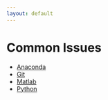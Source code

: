 ```yaml
---
layout: default
---
```



# Common Issues
- [Anaconda](pages\anaconda.md)
- [Git](pages\git.md)
- [Matlab](pages\matlab.md)
- [Python](pages\python.md)
